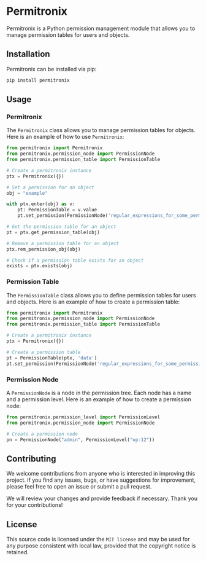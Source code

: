 # Permitronix

Permitronix is a Python permission management module that allows you to manage permission tables for users and objects.

## Installation

Permitronix can be installed via pip:

```bash
pip install permitronix
```

## Usage

### Permitronix

The `Permitronix` class allows you to manage permission tables for objects. Here is an example of how to
use `Permitronix`:

```python
from permitronix import Permitronix
from permitronix.permission_node import PermissionNode
from permitronix.permission_table import PermissionTable

# Create a permitronix instance
ptx = Permitronix({})

# Set a permission for an object
obj = "example"

with ptx.enter(obj) as v:
    pt: PermissionTable = v.value
    pt.set_permission(PermissionNode('regular_expressions_for_some_permissions_.*', 'scope_id:1145'))

# Get the permission table for an object
pt = ptx.get_permission_table(obj)

# Remove a permission table for an object
ptx.rem_permission_obj(obj)

# Check if a permission table exists for an object
exists = ptx.exists(obj)
```

### Permission Table

The `PermissionTable` class allows you to define permission tables for users and objects. Here is an example of how to
create a permission table:

```python
from permitronix import Permitronix
from permitronix.permission_node import PermissionNode
from permitronix.permission_table import PermissionTable

# Create a permitronix instance
ptx = Permitronix({})

# Create a permission table
pt = PermissionTable(ptx, 'data')
pt.set_permission(PermissionNode('regular_expressions_for_some_permissions_.*', 'scope_id:1145'))


```

### Permission Node

A `PermissionNode` is a node in the permission tree. Each node has a name and a permission level. Here is an example of
how to create a permission node:

```python
from permitronix.permission_level import PermissionLevel
from permitronix.permission_node import PermissionNode

# Create a permission node
pn = PermissionNode("admin", PermissionLevel("op:12"))
```

## Contributing

We welcome contributions from anyone who is interested in improving this project. If you find any issues, bugs, or have
suggestions for improvement, please feel free to open an issue or submit a pull request.

We will review your changes and provide feedback if necessary. Thank you for your contributions!

## License

This source code is licensed under the `MIT license` and may be used for any purpose consistent with local law, provided
that the copyright notice is retained.